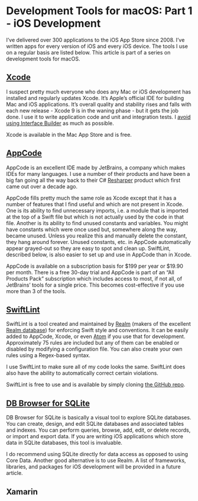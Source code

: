 # Development Tools for macOS: Part 1 - iOS Development
I’ve delivered over 300 applications to the iOS App Store since 2008. I’ve written apps for every version of iOS and every iOS device. The tools I use on a regular basis are listed below. This article is part of a series on development tools for macOS.

## [Xcode](https://developer.apple.com/xcode/)

I suspect pretty much everyone who does any Mac or iOS development has installed and regularly updates Xcode. It’s Apple’s official IDE for building Mac and iOS applications. It’s overall quality and stability rises and falls with each new release - Xcode 9 is in the waning phase - but it gets the job done. I use it to write application code and unit and integration tests. I [avoid using Interface Builder](https://medium.com/@charlessieg/avoid-storyboards-and-interface-builder-cc3363de4782) as much as possible.

Xcode is available in the Mac App Store and is free.

## [AppCode](https://www.jetbrains.com/objc)

AppCode is an excellent IDE made by JetBrains, a company which makes IDEs for many languages. I use a number of their products and have been a big fan going all the way back to their C# [Resharper](https://www.jetbrains.com/resharper) product which first came out over a decade ago.

AppCode fills pretty much the same role as Xcode except that it has a number of features that I find useful and which are not present in Xcode. One is its ability to find unnecessary imports, i.e. a module that is imported at the top of a Swift file but which is not actually used by the code in that file. Another is its ability to find unused constants and variables. You might have constants which were once used but, somewhere along the way, became unused. Unless you realize this and manually delete the constant, they hang around forever. Unused constants, etc. in AppCode automatically appear grayed-out so they are easy to spot and clean up. SwiftLint, described below, is also easier to set up and use in AppCode than in Xcode.

AppCode is available on a subscription basis for $199 per year or $19.90 per month. There is a free 30-day trial and AppCode is part of an “All Products Pack” subscription which includes access to most, if not all, of JetBrains’ tools for a single price. This becomes cost-effective if you use more than 3 of the tools.

## [SwiftLint](https://github.com/realm/SwiftLint)
SwiftLint is a tool created and maintained by [Realm](https://realm.io) (makers of the excellent [Realm database](https://realm.io/products/realm-database)) for enforcing Swift style and conventions. It can be easily added to AppCode, Xcode, or even [Atom](https://atom.io) if you use that for development. Approximately 75 rules are included but any of them can be enabled or disabled by modifying a configuration file. You can also create your own rules using a Regex-based syntax.

I use SwiftLint to make sure all of my code looks the same. SwiftLint does also have the ability to automatically correct certain violations.

SwiftLint is free to use and is available by simply cloning [the GitHub repo](https://github.com/realm/SwiftLint).  

## [DB Browser for SQLite](http://sqlitebrowser.org)
DB Browser for SQLite is basically a visual tool to explore SQLite databases. You can create, design, and edit SQLite databases and associated tables and indexes. You can perform queries, browse, add, edit, or delete records, or import and export data. If you are writing iOS applications which store data in SQLite databases, this tool is invaluable.

I do recommend using SQLite directly for data access as opposed to using Core Data. Another good alternative is to use Realm. A list of frameworks, libraries, and packages for iOS development will be provided in a future article.

## Xamarin

